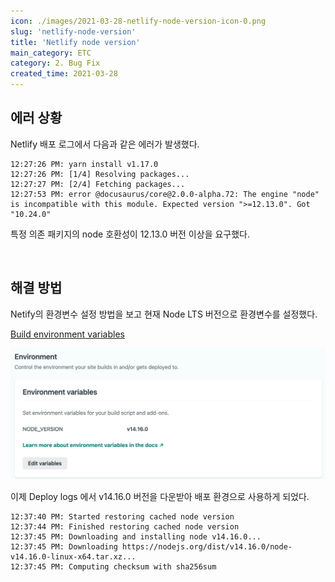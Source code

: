```yaml
---
icon: ./images/2021-03-28-netlify-node-version-icon-0.png
slug: 'netlify-node-version'
title: 'Netlify node version'
main_category: ETC
category: 2. Bug Fix
created_time: 2021-03-28
---
```


## 에러 상황

Netlify 배포 로그에서 다음과 같은 에러가 발생했다.

```plain text
12:27:26 PM: yarn install v1.17.0
12:27:26 PM: [1/4] Resolving packages...
12:27:27 PM: [2/4] Fetching packages...
12:27:53 PM: error @docusaurus/core@2.0.0-alpha.72: The engine "node" is incompatible with this module. Expected version ">=12.13.0". Got "10.24.0"
```

특정 의존 패키지의 node 호환성이 12.13.0 버전 이상을 요구했다.

<br />

## 해결 방법

Netify의 환경변수 설정 방법을 보고 현재 Node LTS 버전으로 환경변수를 설정했다.

[Build environment variables](https://docs.netlify.com/configure-builds/environment-variables/?_ga=2.261710157.1369896613.1616900979-1392009064.1614316322#netlify-configuration-variables)

![2021-03-28-netlify-node-version-image-0](./images/2021-03-28-netlify-node-version-image-0.png)

이제 Deploy logs 에서 v14.16.0 버전을 다운받아 배포 환경으로 사용하게 되었다.

```plain text
12:37:40 PM: Started restoring cached node version
12:37:44 PM: Finished restoring cached node version
12:37:45 PM: Downloading and installing node v14.16.0...
12:37:45 PM: Downloading https://nodejs.org/dist/v14.16.0/node-v14.16.0-linux-x64.tar.xz...
12:37:45 PM: Computing checksum with sha256sum
```

<br />

